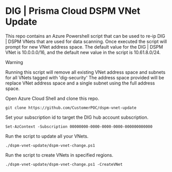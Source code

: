# DIG | Prisma Cloud DSPM VNet Update

This repo contains an Azure Powershell script that can be used to re-ip DIG | DSPM VNets that are used for data scanning. Once executed the script will prompt for new VNet address space. The default value for the DIG | DSPM VNet is 10.0.0.0/16, and the default new value in the script is 10.61.8.0/24.


> [!WARNING]
> Running this script will remove all existing VNet address space and subnets for all VNets tagged with 'dig-security'
> The address space provided will be replace VNet address space and a single subnet using the full address space.

Open Azure Cloud Shell and clone this repo.

```shell
git clone https://github.com/CustomerPOC/dspm-vnet-update
```

Set your subscription id to target the DIG hub account subscription.

```shell
Set-AzContext -Subscription 00000000-0000-0000-0000-000000000000
```

Run the script to update all your VNets.

```shell
./dspm-vnet-update/dspm-vnet-change.ps1
```

Run the script to create VNets in specified regions.

```shell
./dspm-vnet-update/dspm-vnet-change.ps1 -CreateVNet
```
